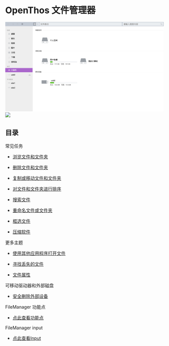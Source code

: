 # OpenThos 文件管理器

![](../pic/soft/filemanager/文件管理器.png)
![](../pic/soft/filemanager/seafile_filemanager_in.png)

## 目录
     
常见任务
     
   - [浏览文件和文件夹](../soft/浏览文件或文件夹.md)

   - [删除文件和文件夹](../soft/删除文件或文件夹.md)

   - [复制或移动文件和文件夹](../soft/复制和移动文件或文件夹.md)

   - [对文件和文件夹进行排序](../soft/对文件和文件夹进行排序.md)

   - [搜索文件](../soft/搜索文件.md)

   - [重命名文件或文件夹](../soft/重命名文件或文件夹.md)

   - [框选文件](../soft/框选文件.md)

   - [压缩软件](../soft/压缩软件.md)
     
更多主题
     
   - [使用其他应用程序打开文件](../soft/使用其他应用程序打开文件.md)

   - [寻找丢失的文件](../soft/寻找丢失的文件.md)

   - [文件属性](../soft/文件属性.md)

     
可移动驱动器和外部磁盘
     
   - [安全删除外部设备](../soft/安全删除外部设备.md)
     
FileManager 功能点
     
   - [点此查看功能点](../soft/点此查看功能点.md)
     
FileManager input
     
   - [点此查看Input](../soft/点此查看Input.md)
